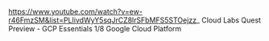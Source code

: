 https://www.youtube.com/watch?v=ew-r46FmzSM&list=PLIivdWyY5sqJrCZ8lrSFbMFS5STOejzz_
Cloud Labs Quest Preview - GCP Essentials
1/8 Google Cloud Platform